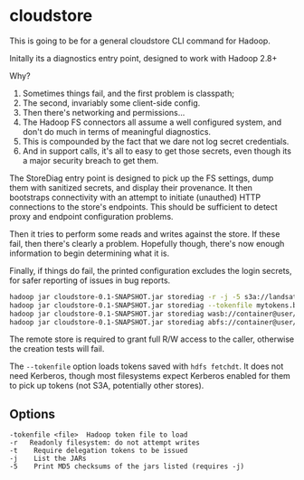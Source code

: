 # cloudstore

This is going to be for a general cloudstore CLI command for Hadoop.

Initally its a diagnostics entry point, designed to work with Hadoop 2.8+

Why? 

1. Sometimes things fail, and the first problem is classpath;
1. The second, invariably some client-side config. 
1. Then there's networking and permissions...
1. The Hadoop FS connectors all assume a well configured system, and don't
do much in terms of meaningful diagnostics.
1. This is compounded by the fact that we dare not log secret credentials.
1. And in support calls, it's all to easy to get those secrets, even
though its a major security breach to get them.

The StoreDiag entry point is designed to pick up the FS settings, dump them
with sanitized secrets, and display their provenance. It then
bootstraps connectivity with an attempt to initiate (unauthed) HTTP connections
to the store's endpoints. This should be sufficient to detect proxy and
endpoint configuration problems.

Then it tries to perform some reads and writes against the store. If these
fail, then there's clearly a problem. Hopefully though, there's now enough information
to begin determining what it is.

Finally, if things do fail, the printed configuration excludes the login secrets,
for safer reporting of issues in bug reports.

```bash
hadoop jar cloudstore-0.1-SNAPSHOT.jar storediag -r -j -5 s3a://landsat-pds/
hadoop jar cloudstore-0.1-SNAPSHOT.jar storediag --tokenfile mytokens.bin s3a://my-readwrite-bucket/
hadoop jar cloudstore-0.1-SNAPSHOT.jar storediag wasb://container@user/subdir
hadoop jar cloudstore-0.1-SNAPSHOT.jar storediag abfs://container@user/
```
 
The remote store is required to grant full R/W access to the caller, otherwise
the creation tests will fail.

The `--tokenfile` option loads tokens saved with `hdfs fetchdt`. It does
not need Kerberos, though most filesystems expect Kerberos enabled for
them to pick up tokens (not S3A, potentially other stores).

## Options

```
-tokenfile <file>  Hadoop token file to load
-r   Readonly filesystem: do not attempt writes
-t    Require delegation tokens to be issued
-j    List the JARs
-5    Print MD5 checksums of the jars listed (requires -j)
```

